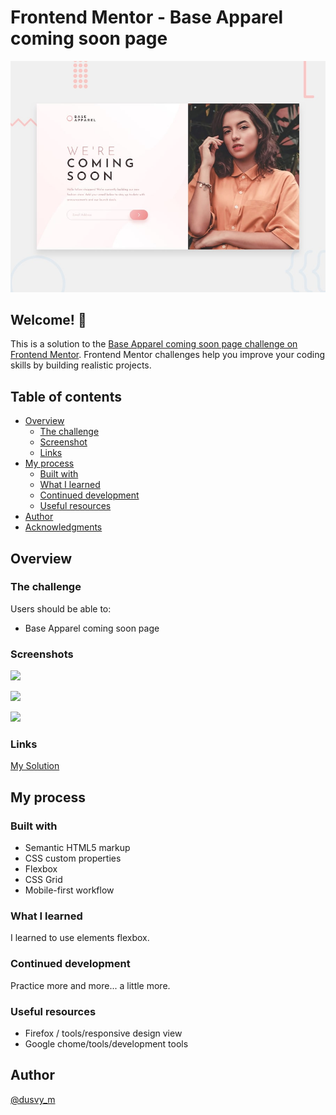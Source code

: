 # Frontend Mentor - Base Apparel coming soon page

![Design preview for the Base Apparel coming soon page coding challenge](./design/desktop-preview.jpg)

## Welcome! 👋

This is a solution to the [Base Apparel coming soon page challenge on Frontend Mentor](https://www.frontendmentor.io/challenges/base-apparel-coming-soon-page-5d46b47f8db8a7063f9331a0). Frontend Mentor challenges help you improve your coding skills by building realistic projects. 

## Table of contents


- [Overview](#overview)
  - [The challenge](#the-challenge)
  - [Screenshot](#screenshot)
  - [Links](#links)
- [My process](#my-process)
  - [Built with](#built-with)
  - [What I learned](#what-i-learned)
  - [Continued development](#continued-development)
  - [Useful resources](#useful-resources)
- [Author](#author)
- [Acknowledgments](#acknowledgments)

## Overview

### The challenge

Users should be able to:

-  Base Apparel coming soon page

### Screenshots

![](https://github.com/dovelym/FEM-base-apparel-coming-soon-master/blob/main/screenshots/desktop.png)

![](https://github.com/dovelym/FEM-base-apparel-coming-soon-master/blob/main/screenshots/desktop%20active.png)

![](https://github.com/dovelym/FEM-base-apparel-coming-soon-master/blob/main/screenshots/mobile.png)

### Links

[My Solution](https://dovelym.github.io/FEM-base-apparel-coming-soon-master)


## My process

### Built with

- Semantic HTML5 markup
- CSS custom properties
- Flexbox
- CSS Grid
- Mobile-first workflow

### What I learned

I learned to use elements flexbox.

### Continued development

 Practice more and more... a little more.

### Useful resources

- Firefox / tools/responsive design view
- Google chome/tools/development tools

## Author
[@dusvy_m](https://github.com/dovelym)

